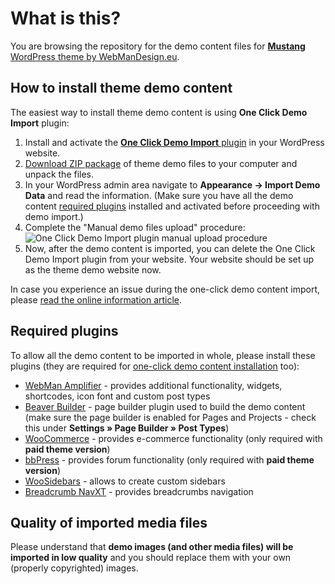 # What is this?

You are browsing the repository for the demo content files for [**Mustang** WordPress theme by WebManDesign.eu](https://www.webmandesign.eu/portfolio/mustang-wordpress-theme/).


## How to install theme demo content

The easiest way to install theme demo content is using **One Click Demo Import** plugin:

1. Install and activate the [**One Click Demo Import** plugin](https://wordpress.org/plugins/one-click-demo-import/) in your WordPress website.
2. [Download ZIP package](https://github.com/webmandesign/demo-content/raw/master/mustang/mustang-theme-demo.zip) of theme demo files to your computer and unpack the files.
3. In your WordPress admin area navigate to **Appearance &rarr; Import Demo Data** and read the information. (Make sure you have all the demo content [required plugins](#required-plugins) installed and activated before proceeding with demo import.)
4. Complete the "Manual demo files upload" procedure:
  &nbsp;
  ![One Click Demo Import plugin manual upload procedure](https://easycaptures.com/fs/uploaded/1538/4804254364.png)
5. Now, after the demo content is imported, you can delete the One Click Demo Import plugin from your website. Your website should be set up as the theme demo website now.

In case you experience an issue during the one-click demo content import, please [read the online information article](https://github.com/proteusthemes/one-click-demo-import/blob/master/docs/import-problems.md).

## Required plugins

To allow all the demo content to be imported in whole, please install these plugins (they are required for [one-click demo content installation](#one-click-installation) too):

- [WebMan Amplifier](https://wordpress.org/plugins/webman-amplifier/) - provides additional functionality, widgets, shortcodes, icon font and custom post types
- [Beaver Builder](https://wordpress.org/plugins/beaver-builder-lite-version/) - page builder plugin used to build the demo content (make sure the page builder is enabled for Pages and Projects - check this under **Settings &raquo; Page Builder &raquo; Post Types**)
- [WooCommerce](https://wordpress.org/plugins/woocommerce/) - provides e-commerce functionality (only required with **paid theme version**)
- [bbPress](https://wordpress.org/plugins/bbpress/) - provides forum functionality (only required with **paid theme version**)
- [WooSidebars](https://wordpress.org/plugins/woosidebars/) - allows to create custom sidebars
- [Breadcrumb NavXT](https://wordpress.org/plugins/breadcrumb-navxt/) - provides breadcrumbs navigation

## Quality of imported media files

Please understand that **demo images (and other media files) will be imported in low quality** and you should replace them with your own (properly copyrighted) images.
